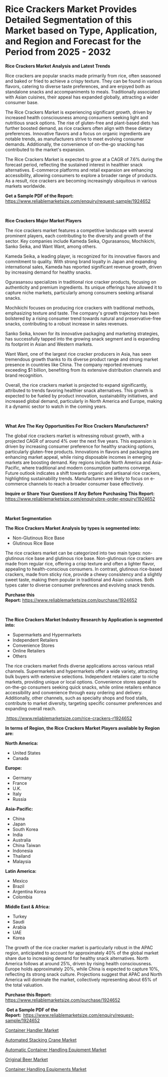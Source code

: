 <p><h1>Rice Crackers Market Provides Detailed Segmentation of this Market based on Type, Application, and Region and Forecast for the Period from 2025 - 2032</h1></p><p><strong>Rice Crackers Market Analysis and Latest Trends</strong></p>
<p><p>Rice crackers are popular snacks made primarily from rice, often seasoned and baked or fried to achieve a crispy texture. They can be found in various flavors, catering to diverse taste preferences, and are enjoyed both as standalone snacks and accompaniments to meals. Traditionally associated with Asian cuisines, their appeal has expanded globally, attracting a wider consumer base.</p><p>The Rice Crackers Market is experiencing significant growth, driven by increased health consciousness among consumers seeking light and nutritious snack options. The rise of gluten-free and plant-based diets has further boosted demand, as rice crackers often align with these dietary preferences. Innovative flavors and a focus on organic ingredients are notable trends, as manufacturers strive to meet evolving consumer demands. Additionally, the convenience of on-the-go snacking has contributed to the market's expansion.</p><p>The Rice Crackers Market is expected to grow at a CAGR of 7.6% during the forecast period, reflecting the sustained interest in healthier snack alternatives. E-commerce platforms and retail expansion are enhancing accessibility, allowing consumers to explore a broader range of products. As a result, rice crackers are becoming increasingly ubiquitous in various markets worldwide.</p></p>
<p><strong>Get a Sample PDF of the Report:&nbsp;</strong> <a href="https://www.reliablemarketsize.com/enquiry/request-sample/1924652?utm_campaign=1901&utm_medium=2&utm_source=Github&utm_content=ia&utm_term=28032025&utm_id=rice-crackers">https://www.reliablemarketsize.com/enquiry/request-sample/1924652</a></p>
<p>&nbsp;</p>
<p><strong>Rice Crackers Major Market Players</strong></p>
<p><p>The rice crackers market features a competitive landscape with several prominent players, each contributing to the diversity and growth of the sector. Key companies include Kameda Seika, Ogurasansou, Mochikichi, Sanko Seika, and Want Want, among others.</p><p>Kameda Seika, a leading player, is recognized for its innovative flavors and commitment to quality. With strong brand loyalty in Japan and expanding international sales, Kameda has reported significant revenue growth, driven by increasing demand for healthy snacks. </p><p>Ogurasansou specializes in traditional rice cracker products, focusing on authenticity and premium ingredients. Its unique offerings have allowed it to capture niche markets, particularly among consumers seeking artisanal snacks.</p><p>Mochikichi focuses on producing rice crackers with traditional methods, emphasizing texture and taste. The company's growth trajectory has been bolstered by a rising consumer trend towards natural and preservative-free snacks, contributing to a robust increase in sales revenues.</p><p>Sanko Seika, known for its innovative packaging and marketing strategies, has successfully tapped into the growing snack segment and is expanding its footprint in Asian and Western markets. </p><p>Want Want, one of the largest rice cracker producers in Asia, has seen tremendous growth thanks to its diverse product range and strong market presence in countries like China. The company reported revenues exceeding $1 billion, benefiting from its extensive distribution channels and brand recognition.</p><p>Overall, the rice crackers market is projected to expand significantly, attributed to trends favoring healthier snack alternatives. This growth is expected to be fueled by product innovation, sustainability initiatives, and increased global demand, particularly in North America and Europe, making it a dynamic sector to watch in the coming years.</p></p>
<p>&nbsp;</p>
<p><strong>What Are The Key Opportunities For Rice Crackers Manufacturers?</strong></p>
<p><p>The global rice crackers market is witnessing robust growth, with a projected CAGR of around 4% over the next five years. This expansion is driven by increasing consumer preference for healthy snacking options, particularly gluten-free products. Innovations in flavors and packaging are enhancing market appeal, while rising disposable incomes in emerging markets are boosting demand. Key regions include North America and Asia-Pacific, where traditional and modern consumption patterns converge. Future outlook indicates a shift towards organic and artisanal rice crackers, highlighting sustainability trends. Manufacturers are likely to focus on e-commerce channels to reach a broader consumer base effectively.</p></p>
<p><strong>Inquire or Share Your Questions If Any Before Purchasing This Report:</strong> <a href="https://www.reliablemarketsize.com/enquiry/pre-order-enquiry/1924652?utm_campaign=1901&utm_medium=2&utm_source=Github&utm_content=ia&utm_term=28032025&utm_id=rice-crackers">https://www.reliablemarketsize.com/enquiry/pre-order-enquiry/1924652</a></p>
<p>&nbsp;</p>
<p><strong>Market Segmentation</strong></p>
<p><strong>The Rice Crackers Market Analysis by types is segmented into:</strong></p>
<p><ul><li>Non-Glutinous Rice Base</li><li>Glutinous Rice Base</li></ul></p>
<p><p>The rice crackers market can be categorized into two main types: non-glutinous rice base and glutinous rice base. Non-glutinous rice crackers are made from regular rice, offering a crisp texture and often a lighter flavor, appealing to health-conscious consumers. In contrast, glutinous rice-based crackers, made from sticky rice, provide a chewy consistency and a slightly sweet taste, making them popular in traditional and Asian cuisines. Both types cater to diverse consumer preferences and evolving snack trends.</p></p>
<p><strong>Purchase this Report:&nbsp;</strong><a href="https://www.reliablemarketsize.com/purchase/1924652?utm_campaign=1901&utm_medium=2&utm_source=Github&utm_content=ia&utm_term=28032025&utm_id=rice-crackers">https://www.reliablemarketsize.com/purchase/1924652</a></p>
<p>&nbsp;</p>
<p><strong>The Rice Crackers Market Industry Research by Application is segmented into:</strong></p>
<p><ul><li>Supermarkets and Hypermarkets</li><li>Independent Retailers</li><li>Convenience Stores</li><li>Online Retailers</li><li>Others</li></ul></p>
<p><p>The rice crackers market finds diverse applications across various retail channels. Supermarkets and hypermarkets offer a wide variety, attracting bulk buyers with extensive selections. Independent retailers cater to niche markets, providing unique or local options. Convenience stores appeal to on-the-go consumers seeking quick snacks, while online retailers enhance accessibility and convenience through easy ordering and delivery. Additionally, other channels, such as specialty shops and food stalls, contribute to market diversity, targeting specific consumer preferences and expanding overall reach.</p></p>
<p><a href="https://www.reliablemarketsize.com/rice-crackers-r1924652?utm_campaign=1901&utm_medium=2&utm_source=Github&utm_content=ia&utm_term=28032025&utm_id=rice-crackers">&nbsp;https://www.reliablemarketsize.com/rice-crackers-r1924652</a></p>
<p><strong>In terms of Region, the Rice Crackers Market Players available by Region are:</strong></p>
<p>
    <p> <strong> North America: </strong>
        <ul>
            <li>United States</li>
            <li>Canada</li>
        </ul>
        </p> 
    <p> <strong> Europe: </strong>
        <ul>
            <li>Germany</li>
            <li>France</li>
            <li>U.K.</li>
            <li>Italy</li>
            <li>Russia</li>
        </ul>
        </p> 
    <p> <strong> Asia-Pacific: </strong>
        <ul>
            <li>China</li>
            <li>Japan</li>
            <li>South Korea</li>
            <li>India</li>
            <li>Australia</li>
            <li>China Taiwan</li>
            <li>Indonesia</li>
            <li>Thailand</li>
            <li>Malaysia</li>
        </ul>
        </p> 
    <p> <strong> Latin America: </strong>
        <ul>
            <li>Mexico</li>
            <li>Brazil</li>
            <li>Argentina Korea</li>
            <li>Colombia</li>
        </ul>
        </p> 
    <p> <strong> Middle East & Africa: </strong>
        <ul>
            <li>Turkey</li>
            <li>Saudi</li>
            <li>Arabia</li>
            <li>UAE</li>
            <li>Korea</li>
        </ul>
    </p>
    </p>
<p><p>The growth of the rice cracker market is particularly robust in the APAC region, anticipated to account for approximately 40% of the global market share due to increasing demand for healthy snack alternatives. North America follows at around 25%, driven by rising health consciousness. Europe holds approximately 20%, while China is expected to capture 10%, reflecting its strong snack culture. Projections suggest that APAC and North America will dominate the market, collectively representing about 65% of the total valuation.</p></p>
<p><strong>Purchase this Report: </strong><a href="https://www.reliablemarketsize.com/purchase/1924652?utm_campaign=1901&utm_medium=2&utm_source=Github&utm_content=ia&utm_term=28032025&utm_id=rice-crackers">https://www.reliablemarketsize.com/purchase/1924652</a></p>
<p>&nbsp;<strong>Get a Sample PDF of the Report:&nbsp;&nbsp;</strong><a href="https://www.reliablemarketsize.com/enquiry/request-sample/1924652?utm_campaign=1901&utm_medium=2&utm_source=Github&utm_content=ia&utm_term=28032025&utm_id=rice-crackers">https://www.reliablemarketsize.com/enquiry/request-sample/1924652</a></p>
<p><strong></strong></p>
<p><p><a href="https://github.com/nsmifidget3/Market-Research-Report-List-1/blob/main/container-handler-market.md?utm_campaign=1901&utm_medium=2&utm_source=Github&utm_content=ia&utm_term=28032025&utm_id=rice-crackers">Container Handler Market</a></p><p><a href="https://github.com/motosyuliq/Market-Research-Report-List-1/blob/main/automated-stacking-crane-market.md?utm_campaign=1901&utm_medium=2&utm_source=Github&utm_content=ia&utm_term=28032025&utm_id=rice-crackers">Automated Stacking Crane Market</a></p><p><a href="https://github.com/orlinvisonju/Market-Research-Report-List-1/blob/main/automatic-container-handling-equipment-market.md?utm_campaign=1901&utm_medium=2&utm_source=Github&utm_content=ia&utm_term=28032025&utm_id=rice-crackers">Automatic Container Handling Equipment Market</a></p><p><a href="https://github.com/wiltsdeenyuw/Market-Research-Report-List-1/blob/main/original-beer-market.md?utm_campaign=1901&utm_medium=2&utm_source=Github&utm_content=ia&utm_term=28032025&utm_id=rice-crackers">Original Beer Market</a></p><p><a href="https://github.com/lotoahshaiek/Market-Research-Report-List-1/blob/main/container-handling-equipments-market.md?utm_campaign=1901&utm_medium=2&utm_source=Github&utm_content=ia&utm_term=28032025&utm_id=rice-crackers">Container Handling Equipments Market</a></p></p>